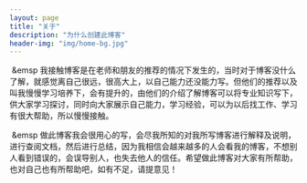 ```yaml
---
layout: page
title: "关于"
description: "为什么创建此博客"
header-img: "img/home-bg.jpg"
---
```

 
​     &emsp 我接触博客是在老师和朋友的推荐的情况下发生的，当时对于博客没什么了解，就感觉离自己很远，很高大上，以自己能力还没能力写。但他们的推荐以及叫我慢慢学习培养下，会有提升的，由他们的介绍了解博客可以将专业知识写下，供大家学习探讨，同时向大家展示自己能力，学习经验，可以为以后找工作、学习有很大帮助，所以慢慢接触。

​	   &emsp 做此博客我会很用心的写，会尽我所知的对我所写博客进行解释及说明，进行查阅文档，然后进行总结，因为我相信会越来越多的人会看我的博客，不想别人看到错误的，会误导别人，也失去他人的信任。希望做此博客对大家有所帮助，也对自己也有所帮助吧，如有不足，请提意见！
